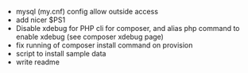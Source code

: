  * mysql (my.cnf) config allow outside access
 * add nicer $PS1
 * Disable xdebug for PHP cli for composer, and alias php command to enable xdebug (see composer xdebug page)
 * fix running of composer install command on provision
 * script to install sample data
 * write readme
